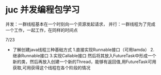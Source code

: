 # juc 并发编程包学习
并发：一群线程基本在一个时刻向一个资源发起请求，
并行：一群线程为了完成一个工作，一起工作，在同样的时间点

7/23
+ 了解创建java线程三种基础方式
1.直接实现Runnable接口（可用lamda）
2.继承Runnable接口
3.实现Callable<Object>接口 然后将其放入FutureTask中形成一个新的类，然后再放入创建一个新的Thread，能够有返回值,用FutureTask可用获取,可用获得这个线程在各个阶段的情况